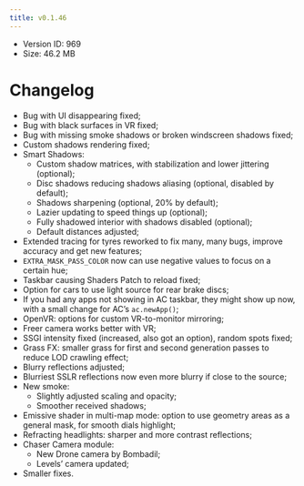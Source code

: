 ```yaml
---
title: v0.1.46
---
```


*   Version ID: 969
*   Size: 46.2 MB

# Changelog

*   Bug with UI disappearing fixed;
*   Bug with black surfaces in VR fixed;
*   Bug with missing smoke shadows or broken windscreen shadows fixed;
*   Custom shadows rendering fixed;
*   Smart Shadows:
    *   Custom shadow matrices, with stabilization and lower jittering (optional);
    *   Disc shadows reducing shadows aliasing (optional, disabled by default);
    *   Shadows sharpening (optional, 20% by default);
    *   Lazier updating to speed things up (optional);
    *   Fully shadowed interior with shadows disabled (optional);
    *   Default distances adjusted;
*   Extended tracing for tyres reworked to fix many, many bugs, improve accuracy and get new features;
*   `EXTRA_MASK_PASS_COLOR` now can use negative values to focus on a certain hue;
*   Taskbar causing Shaders Patch to reload fixed;
*   Option for cars to use light source for rear brake discs;
*   If you had any apps not showing in AC taskbar, they might show up now, with a small change for AC’s `ac.newApp()`;
*   OpenVR: options for custom VR-to-monitor mirroring;
*   Freer camera works better with VR;
*   SSGI intensity fixed (increased, also got an option), random spots fixed;
*   Grass FX: smaller grass for first and second generation passes to reduce LOD crawling effect;
*   Blurry reflections adjusted;
*   Blurriest SSLR reflections now even more blurry if close to the source;
*   New smoke:
    *   Slightly adjusted scaling and opacity;
    *   Smoother received shadows;
*   Emissive shader in multi-map mode: option to use geometry areas as a general mask, for smooth dials highlight;
*   Refracting headlights: sharper and more contrast reflections;
*   Chaser Camera module:
    *   New Drone camera by Bombadil;
    *   Levels’ camera updated;
*   Smaller fixes.
